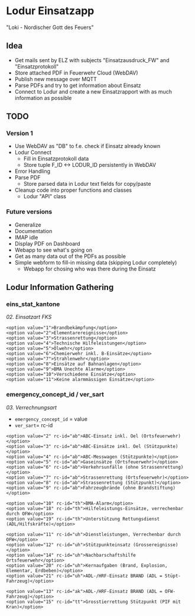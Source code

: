 # Lodur Einsatzapp

"Loki - Nordischer Gott des Feuers"

## Idea

* Get mails sent by ELZ with subjects
  "Einsatzausdruck_FW" and "Einsatzprotokoll"
* Store attached PDF in Feuerwehr Cloud (WebDAV)
* Publish new message over MQTT
* Parse PDFs and try to get information about Einsatz
* Connect to Lodur and create a new Einsatzrapport with
  as much information as possible

## TODO

### Version 1

* Use WebDAV as "DB" to f.e. check if Einsatz already known
* Lodur Connect
  * Fill in Einsatzprotokoll data
  * Store tuple F_ID <-> LODUR_ID persistently in WebDAV
* Error Handling
* Parse PDF
  * Store parsed data in Lodur text fields for copy/paste
* Cleanup code into proper functions and classes
  * Lodur "API" class

### Future versions

* Generalize
* Documentation
* IMAP idle
* Display PDF on Dashboard
* Webapp to see what's going on
* Get as many data out of the PDFs as possible
* Simple webform to fill-in missing data (skipping Lodur completely)
  * Webapp for chosing who was there during the Einsatz

## Lodur Information Gathering

### eins_stat_kantone

_02. Einsatzart FKS_

```
<option value="1">Brandbekämpfung</option>
<option value="2">Elementarereignisse</option>
<option value="3">Strassenrettung</option>
<option value="4">Technische Hilfeleistungen</option>
<option value="5">Ölwehr</option>
<option value="6">Chemierwehr inkl. B-Einsätze</option>
<option value="7">Strahlenwehr</option>
<option value="8">Einsätze auf Bahnanlagen</option>
<option value="9">BMA Unechte Alarme</option>
<option value="10">Verschiedene Einsätze</option>
<option value="11">Keine alarmmässigen Einsätze</option>
```

### emergency_concept_id / ver_sart

_03. Verrechnungsart_

* `emergency_concept_id` = value
* `ver_sart`= rc-id

```
<option value="2" rc-id="ab">ABC-Einsatz inkl. Oel (Ortsfeuerwehr)</option>
<option value="3" rc-id="ab">ABC-Einsätze inkl. Oel (Stützpunkte)</option>
<option value="4" rc-id="ab">ABC-Messwagen (Stützpunkte)</option>
<option value="5" rc-id="ab">Gaseinsätze (Ortsfeuerwehr)</option>
<option value="6" rc-id="ab">Verkehrsunfälle (ohne Strassenrettung)</option>
<option value="7" rc-id="ab">Strassenrettung (Ortsfeuerwehr)</option>
<option value="8" rc-id="ab">Strassenrettung (Stützpunkt)</option>
<option value="9" rc-id="ab">Fahrzeugbrände (ohne Brandstiftung)</option>

<option value="10" rc-id="th">BMA-Alarm</option>
<option value="18" rc-id="th">Hilfeleistungs-Einsätze, verrechenbar durch OFW</option>
<option value="19" rc-id="th">Unterstützung Rettungsdienst (ADL/Hilfskräfte)</option>

<option value="11" rc-id="uh">Dienstleistungen, Verrechenbar durch OFW</option>
<option value="12" rc-id="uh">Stützpunkteinsatz (Grossereignisse)</option>
<option value="14" rc-id="uh">Nachbarschaftshilfe Ortsfeuerwehr</option>
<option value="20" rc-id="uh">Kernaufgaben (Brand, Explosion, Elementar, Erdbeben)</option>
<option value="21" rc-id="uh">ADL-/HRF-Einsatz BRAND (ADL = Stüpt-Fahrzeug)</option>

<option value="13" rc-id="ak">ADL-/HRF-Einsatz BRAND (ADL = OFW-Fahrzeug)</option>
<option value="15" rc-id="tt">Grosstierrettung Stützpunkt (PIF mit Kran)</option>
```